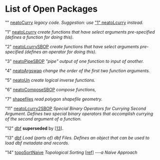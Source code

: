 # List of Open Packages

""
[neatoCurry](../../../Pkgs/0)
_legacy code. Suggestion: use_ ["1" neatoLcurry](../../../Pkgs/1/0) _instead._

"1"
[neatoLcurry](../../../Pkgs/1/0)
_create functions that have select arguments pre-specified (defines a function for doing this)._

"2"
[neatoLcurrySBOP](../../../Pkgs/2/0)
_create functions that have select arguments pre-specified (defines an operator for doing this)._

"3"
[neatoPipeSBOP](../../../Pkgs/3/0)
_"pipe" output of one function to input of another._

"4"
[neatoArgswap](../../../Pkgs/4/0)
_change the order of the first two function arguments._

"5"
[neatoUn](../../..//Pkgs/5/0)
_create logical inverse functions._

"6"
[neatoComposeSBOP](../../../Pkgs/6/0)
_compose functions,_

"7"
[shapefiles](../../../Pkgs/7/0)
_read polygon shapefile geometry._

"11"
[neatoLcurry2SBOP](../../../Pkgs/1/1/0)
_Special Binary Operators for Currying Second Argument.
Defines two special binary operators that accomplish currying of the second argument of a function._

"12"
[dbf](../../../Pkgs/1/2/0)
**superseded** by \[[13](../../../Pkgs/1/3/0)\].

"13"
[dbf](../../../Pkgs/1/3/0)
_Load (parts of) dbf Files.
Defines an object that can be used to load dbf metadata and records._

"14"
[topoSortNaive](../../../Pkgs/1/4/0)
_Topological Sorting_ \[[ref](https://en.wikipedia.org/wiki/Topological_sorting)\] _---a Naive Approach_
